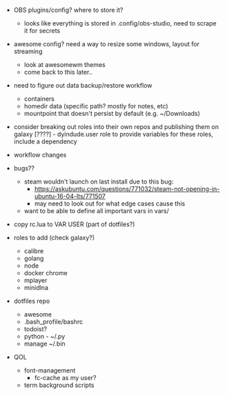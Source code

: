 - OBS plugins/config? where to store it?
  - looks like everything is stored in .config/obs-studio, need to scrape it for secrets
- awesome config? need a way to resize some windows, layout for streaming
  - look at awesomewm themes
  - come back to this later..

- need to figure out data backup/restore workflow
  - containers
  - homedir data (specific path? mostly for notes, etc)
  - mountpoint that doesn't persist by default (e.g. ~/Downloads)
- consider breaking out roles into their own repos and publishing them on galaxy
[????] - dyindude.user role to provide variables for these roles, include a dependency
- workflow changes
- bugs??
  - steam wouldn't launch on last install due to this bug:
    - https://askubuntu.com/questions/771032/steam-not-opening-in-ubuntu-16-04-lts/771507
    - may need to look out for what edge cases cause this
  - want to be able to define all important vars in vars/
- copy rc.lua to VAR USER (part of dotfiles?)
- roles to add (check galaxy?)
  - calibre
  - golang
  - node
  - docker chrome
  - mplayer
  - minidlna
- dotfiles repo
  - awesome
  - .bash_profile/bashrc
  - todoist?
  - python - ~/.py
  - manage ~/.bin
- QOL
  - font-management
    - fc-cache as my user?
  - term background scripts
